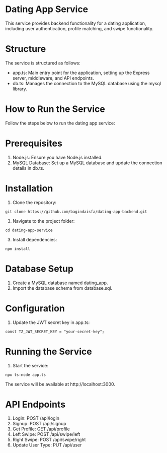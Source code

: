 # Dating App Service
This service provides backend functionality for a dating application, including user authentication, profile matching, and swipe functionality.

# Structure
The service is structured as follows:

- app.ts: Main entry point for the application, setting up the Express server, middleware, and API endpoints.
- db.ts: Manages the connection to the MySQL database using the mysql library.

# How to Run the Service
Follow the steps below to run the dating app service:

# Prerequisites
1. Node.js: Ensure you have Node.js installed.
2. MySQL Database: Set up a MySQL database and update the connection details in db.ts.

# Installation
1. Clone the repository:
```
git clone https://github.com/bagindaisfa/dating-app-backend.git
```

3. Navigate to the project folder:
```
cd dating-app-service
```

3. Install dependencies:
```
npm install
```

# Database Setup
1. Create a MySQL database named dating_app.
2. Import the database schema from database.sql.

# Configuration
1. Update the JWT secret key in app.ts:
```
const TZ_JWT_SECRET_KEY = "your-secret-key";
```

# Running the Service
1. Start the service:
```
npx ts-node app.ts
```

The service will be available at http://localhost:3000.

# API Endpoints
1. Login: POST /api/login
2. Signup: POST /api/signup
3. Get Profile: GET /api/profile
4. Left Swipe: POST /api/swipe/left
5. Right Swipe: POST /api/swipe/right
6. Update User Type: PUT /api/user
